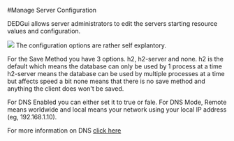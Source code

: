 #Manage Server Configuration

DEDGui allows server administrators to edit the servers starting resource values and configuration.

![](http://i.gyazo.com/6d8a4af314dd31a8811781c8af94b4ae.png)
The configuration options are rather self explantory.

For the Save Method you have 3 options. h2, h2-server and none. 
  h2 is the default which means the database can only be used by 1 process at a time
  h2-server means the database can be used by multiple processes at a time but affects speed a bit
  none means that there is no save method and anything the client does won't be saved.
  
For DNS Enabled you can either set it to true or fale. For DNS Mode, Remote means worldwide and local means your network using your local IP address (eg, 192.168.1.10).

For more information on DNS [click here](DNS.MD)
